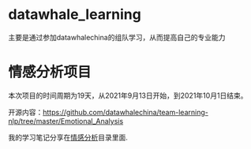 # datawhale_learning
主要是通过参加datawhalechina的组队学习，从而提高自己的专业能力


# 情感分析项目
本次项目的时间周期为19天，从2021年9月13日开始，到2021年10月1日结束。

开源内容：https://github.com/datawhalechina/team-learning-nlp/tree/master/Emotional_Analysis

我的学习笔记分享在[情感分析](./情感分析)目录里面.
